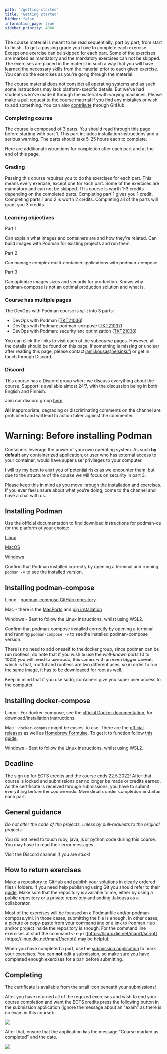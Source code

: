 ```yaml
---
path: "/getting-started"
title: "Getting started"
hidden: false
information_page: true
sidebar_priority: 4000
---
```


The course material is meant to be read sequentially, part by part, from start to finish. To get a passing grade you have to complete each exercise. Except one exercise can be skipped for each part. Some of the exercises are marked as mandatory and the mandatory exercises can not be skipped. The exercises are placed in the material in such a way that you will have learned the necessary skills from the material prior to each given exercise. You can do the exercises as you're going through the material.

The course material does not consider all operating systems and as such some instructions may lack platform-specific details. But we've had students who've made it through the material with varying machines. Please make a [pull request](/contributing) to the course material if you find any mistakes or wish to add something. You can also [contribute](/contributing) through GitHub.

### Completing course

The course is composed of 3 parts. You should read through this page before starting with part 1. This part includes installation instructions and a serious warning. The parts should take 5-25 hours each to complete.

Here are additional instructions for completion after each part and at the end of this page.

### Grading

Passing this course requires you to do the exercises for each part. This means every exercise, except one for each part. Some of the exercises are mandatory and can not be skipped. This course is worth 1-3 credits depending on the completed parts.
Completing part 1 gives you 1 credit. Completing parts 1 and 2 is worth 2 credits. Completing all of the parts will grant you 3 credits.

### Learning objectives

Part 1

Can explain what images and containers are and how they're related.
Can build images with Podman for existing projects and run them.

Part 2

Can manage complex multi-container applications with podman-compose.

Part 3

Can optimize images sizes and security for production.
Knows why podman-compose is not an optimal production solution and what is.

### Course has multiple pages

The DevOps with Podman course is split into 3 parts:

- DevOps with Podman ([TKT21036](https://studies.helsinki.fi/opintotarjonta/cur/otm-43341e49-dfae-4899-95d6-a4da1c5ec47b))
- DevOps with Podman: podman-compose ([TKT21037](https://studies.helsinki.fi/opintotarjonta/cur/otm-29ab3dee-9b30-4fbf-b7e7-dcbecd7218c5))
- DevOps with Podman: security and optimization ([TKT21038](https://studies.helsinki.fi/opintotarjonta/cur/otm-3c890ee9-7598-4b5c-9922-2c26c0c3235b))

You can click the links to visit each of the subcourse pages. However, all the details should be found on this page. If something is missing or unclear after reading this page, please contact jami.kousa@helsinki.fi or get in touch through Discord.

### Discord

This course has a Discord group where we discuss everything about the course. Support is available almost 24/7, with the discussion being in both English and Finnish.

Join our discord group [here](https://study.cs.helsinki.fi/discord/join/podman).

**All** inappropriate, degrading or discriminating comments on the channel are prohibited and will lead to action taken against the commenter.

# Warning: Before installing Podman

Containers leverage the power of your own operating system. As such **by default** any containerized application, or user who has external access to your container, would have super user privileges to your computer.

I will try my best to alert you of potential risks as we encounter them, but due to the structure of the course we will focus on security in part 3.

Please keep this in mind as you move through the installation and exercises. If you ever feel unsure about what you're doing, come to the channel and have a chat with us.

## Installing Podman

Use the official documentation to find download instructions for podman-ce for the platform of your choice:

[Linux](https://podman.io/getting-started/installation#installing-on-linux)

[MacOS](https://podman.io/getting-started/installation#macos)

[Windows](https://podman.io/getting-started/installation#windows)

Confirm that Podman installed correctly by opening a terminal and running `podman -v` to see the installed version.

## Installing podman-compose

Linux - [podman-compose GitHub repository](https://github.com/containers/podman-compose). 

Mac - there is the [MacPorts](https://ports.macports.org/port/podman-compose/) and [pip installation](https://ports.macports.org/port/podman-compose/)

Windows - Best to follow the Linux instructions, whilst using WSL2.

Confirm that podman-compose installed correctly by opening a terminal and running `podman-compose -v` to see the installed podman-compose version.

<text-box name="Rootful vs Rootless" variant="hint">

There is no need to add oneself to the docker group, since podman can be run rootless, do note that if you wish to use the _well-known ports_ (0 to 1023) you will need to use sudo, this comes with an even bigger caveat, which is that, rootful and rootless are two different uses, so in order to run the same image, it has to be downloaded for root as well.

Keep in mind that if you use sudo, containers give you super user access to the computer.

</text-box>

## Installing docker-compose

Linux - For docker-compose, see the [official Docker documentation](https://docs.docker.com/compose/install/), for download/installation instructions.

Mac - `docker-compose` might be easiest to use. There are the [official releases](https://github.com/docker/compose/releases) as well as [Homebrew Formulae](https://formulae.brew.sh/formula/docker-compose#default). To get it to function follow [this guide](https://gist.github.com/kaaquist/dab64aeb52a815b935b11c86202761a3). 

Windows - Best to follow the Linux instructions, whilst using WSL2.

## Deadline

The sign up for ECTS credits and the course ends 22.5.2022! After that course is locked and submissions can no longer be made or credits earned. As the certificate is received through submissions, you have to submit everything before the course ends. More details under completion and after each part.

## General guidance

_Do not alter the code of the projects, unless by pull-requests to the original projects_

You do not need to touch ruby, java, js or python code during this course. You may have to read their error messages.

Visit the Discord channel if you are stuck!

## How to return exercises

Make a repository to GitHub and publish your solutions in clearly ordered files / folders.
If you need help publishing using Git you should refer to their [guide](https://guides.github.com/activities/hello-world/). Make sure that the repository is available to me, either by using a public repository or a private repository and adding Jakousa as a collaborator.

Most of the exercises will be focused on a Podmanfile and/or podman-compose.yml. In those cases, submitting the file is enough. In other cases, a picture or copy-paste from your command line or a link to Podman Hub and/or project inside the repository is enough. For the command line exercises at start the command `script` ([https://linux.die.net/man/1/script](https://linux.die.net/man/1/script)) may be helpful.

When you have completed a part, use the [submission application](https://studies.cs.helsinki.fi/stats/courses/podman2022) to mark your exercises. You can **not** edit a submission, so make sure you have completed enough exercises for a part before submitting.

## Completing

The certificate is available from the small icon beneath your submissions!

After you have returned all of the required exercises and wish to end your course completion and want the ECTS credits press the following button in the submission application (ignore the message about an "exam" as there is no exam in this course):

<img src="./img/incomplete_course.png">

After that, ensure that the application has the message "Course marked as completed" and the date.

<img src="./img/completed_course.png">
